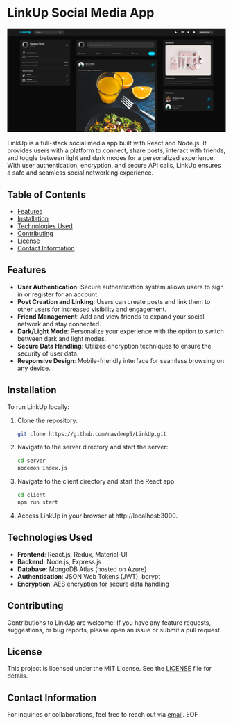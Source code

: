 # LinkUp Social Media App

![LinkUp App Screenshot](public/assets/screenshot.png) 

LinkUp is a full-stack social media app built with React and Node.js. It provides users with a platform to connect, share posts, interact with friends, and toggle between light and dark modes for a personalized experience. With user authentication, encryption, and secure API calls, LinkUp ensures a safe and seamless social networking experience.

## Table of Contents

- [Features](#features)
- [Installation](#installation)
- [Technologies Used](#technologies-used)
- [Contributing](#contributing)
- [License](#license)
- [Contact Information](#contact-information)

## Features

- **User Authentication**: Secure authentication system allows users to sign in or register for an account.
- **Post Creation and Linking**: Users can create posts and link them to other users for increased visibility and engagement.
- **Friend Management**: Add and view friends to expand your social network and stay connected.
- **Dark/Light Mode**: Personalize your experience with the option to switch between dark and light modes.
- **Secure Data Handling**: Utilizes encryption techniques to ensure the security of user data.
- **Responsive Design**: Mobile-friendly interface for seamless browsing on any device.

## Installation

To run LinkUp locally:

1. Clone the repository:
   ```bash
   git clone https://github.com/navdeep5/LinkUp.git
   ```

2. Navigate to the server directory and start the server:
   ```bash
   cd server
   nodemon index.js
   ```

3. Navigate to the client directory and start the React app:
   ```bash
   cd client
   npm run start
   ```

4. Access LinkUp in your browser at http://localhost:3000\.

## Technologies Used

- **Frontend**: React.js, Redux, Material-UI
- **Backend**: Node.js, Express.js
- **Database**: MongoDB Atlas (hosted on Azure)
- **Authentication**: JSON Web Tokens (JWT), bcrypt
- **Encryption**: AES encryption for secure data handling

## Contributing

Contributions to LinkUp are welcome! If you have any feature requests, suggestions, or bug reports, please open an issue or submit a pull request.

## License

This project is licensed under the MIT License. See the [LICENSE](LICENSE) file for details.

## Contact Information

For inquiries or collaborations, feel free to reach out via [email](mailto:navdeep5@ualberta.ca).
EOF

